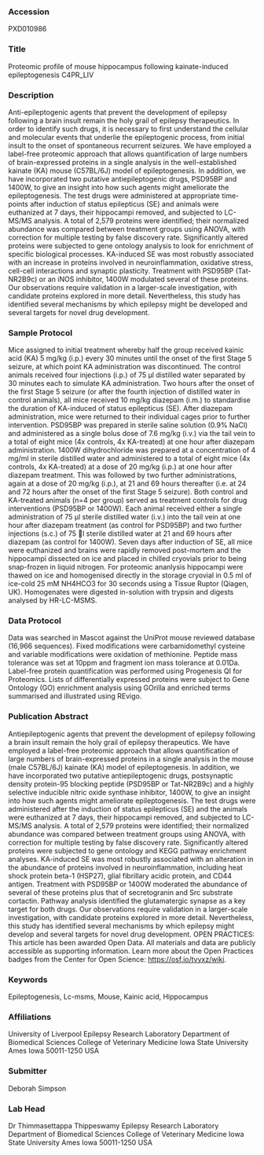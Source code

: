 ### Accession
PXD010986

### Title
Proteomic profile of mouse hippocampus following kainate-induced epileptogenesis C4PR_LIV

### Description
Anti-epileptogenic agents that prevent the development of epilepsy following a brain insult remain the holy grail of epilepsy therapeutics. In order to identify such drugs, it is necessary to first understand the cellular and molecular events that underlie the epileptogenic process, from initial insult to the onset of spontaneous recurrent seizures. We have employed a label-free proteomic approach that allows quantification of large numbers of brain-expressed proteins in a single analysis in the well-established kainate (KA) mouse (C57BL/6J) model of epileptogenesis. In addition, we have incorporated two putative antiepileptogenic drugs, PSD95BP and 1400W, to give an insight into how such agents might ameliorate the epileptogenesis. The test drugs were administered at appropriate time-points after induction of status epilepticus (SE) and animals were euthanized at 7 days, their hippocampi removed, and subjected to LC-MS/MS analysis. A total of 2,579 proteins were identified; their normalized abundance was compared between treatment groups using ANOVA, with correction for multiple testing by false discovery rate. Significantly altered proteins were subjected to gene ontology analysis to look for enrichment of specific biological processes. KA-induced SE was most robustly associated with an increase in proteins involved in neuroinflammation, oxidative stress, cell-cell interactions and synaptic plasticity. Treatment with PSD95BP (Tat-NR2B9c) or an iNOS inhibitor, 1400W modulated several of these proteins. Our observations require validation in a larger-scale investigation, with candidate proteins explored in more detail. Nevertheless, this study has identified several mechanisms by which epilepsy might be developed and several targets for novel drug development.

### Sample Protocol
Mice assigned to initial treatment whereby half the group received kainic acid (KA) 5 mg/kg (i.p.) every 30 minutes until the onset of the first Stage 5 seizure, at which point KA administration was discontinued. The control animals received four injections (i.p.) of 75 μl distilled water separated by 30 minutes each to simulate KA administration.  Two hours after the onset of the first Stage 5 seizure (or after the fourth injection of distilled water in control animals), all mice received 10 mg/kg diazepam (i.m.) to standardise the duration of KA-induced of status epilepticus (SE). After diazepam administration, mice were returned to their individual cages prior to further intervention. PSD95BP was prepared in sterile saline solution (0.9% NaCl) and administered as a single bolus dose of 7.6 mg/kg (i.v.) via the tail vein to a total of eight mice (4x controls, 4x KA-treated) at one hour after diazepam administration. 1400W dihydrochloride was prepared at a concentration of 4 mg/ml in sterile distilled water and administered to a total of eight mice (4x controls, 4x KA-treated) at a dose of 20 mg/kg (i.p.) at one hour after diazepam treatment. This was followed by two further administrations, again at a dose of 20 mg/kg (i.p.), at 21 and 69 hours thereafter (i.e. at 24 and 72 hours after the onset of the first Stage 5 seizure).  Both control and KA-treated animals (n=4 per group) served as treatment controls for drug interventions (PSD95BP or 1400W). Each animal received either a single administration of 75 μl sterile distilled water (i.v.) into the tail vein at one hour after diazepam treatment (as control for PSD95BP) and two further injections (s.c.) of 75 l sterile distilled water at 21 and 69 hours after diazepam (as control for 1400W). Seven days after induction of SE, all mice were euthanized and brains were rapidly removed post-mortem and the hippocampi dissected on ice and placed in chilled cryovials prior to being snap-frozen in liquid nitrogen. For proteomic ananlysis hippocampi were thawed on ice and homogenised directly in the storage cryovial in 0.5 ml of ice-cold 25 mM NH4HCO3 for 30 seconds using a Tissue Ruptor (Qiagen, UK). Homogenates were digested in-solution with trypsin and digests analysed by HR-LC-MSMS.

### Data Protocol
Data was searched in Mascot against the UniProt mouse reviewed database (16,966 sequences). Fixed modifications were carbamidomethyl cysteine and variable modifications were oxidation of methionine. Peptide mass tolerance was set at 10ppm and fragment ion mass tolerance at 0.01Da. Label-free protein quantification was performed using Progenesis QI for Proteomics. Lists of differentially expressed proteins were subject to Gene Ontology (GO) enrichment analysis using GOrilla and enriched terms summarised and illustrated using REvigo.

### Publication Abstract
Antiepileptogenic agents that prevent the development of epilepsy following a brain insult remain the holy grail of epilepsy therapeutics. We have employed a label-free proteomic approach that allows quantification of large numbers of brain-expressed proteins in a single analysis in the mouse (male C57BL/6J) kainate (KA) model of epileptogenesis. In addition, we have incorporated two putative antiepileptogenic drugs, postsynaptic density protein-95 blocking peptide (PSD95BP or Tat-NR2B9c) and a highly selective inducible nitric oxide synthase inhibitor, 1400W, to give an insight into how such agents might ameliorate epileptogenesis. The test drugs were administered after the induction of status epilepticus (SE) and the animals were euthanized at 7&#xa0;days, their hippocampi removed, and subjected to LC-MS/MS analysis. A total of 2,579 proteins were identified; their normalized abundance was compared between treatment groups using ANOVA, with correction for multiple testing by false discovery rate. Significantly altered proteins were subjected to gene ontology and KEGG pathway enrichment analyses. KA-induced SE was most robustly associated with an alteration in the abundance of proteins involved in neuroinflammation, including heat shock protein beta-1 (HSP27), glial fibrillary acidic protein, and CD44 antigen. Treatment with PSD95BP or 1400W moderated the abundance of several of these proteins plus that of secretogranin and Src substrate cortactin. Pathway analysis identified the glutamatergic synapse as a key target for both drugs. Our observations require validation in a larger-scale investigation, with candidate proteins explored in more detail. Nevertheless, this study has identified several mechanisms by which epilepsy might develop and several targets for novel drug development. OPEN PRACTICES: This article has been awarded Open Data. All materials and data are publicly accessible as supporting information. Learn more about the Open Practices badges from the Center for Open Science: https://osf.io/tvyxz/wiki.

### Keywords
Epileptogenesis, Lc-msms, Mouse, Kainic acid, Hippocampus

### Affiliations
University of Liverpool
Epilepsy Research Laboratory Department of Biomedical Sciences College of Veterinary Medicine Iowa State University Ames Iowa 50011-1250 USA

### Submitter
Deborah Simpson

### Lab Head
Dr Thimmasettappa Thippeswamy
Epilepsy Research Laboratory Department of Biomedical Sciences College of Veterinary Medicine Iowa State University Ames Iowa 50011-1250 USA


